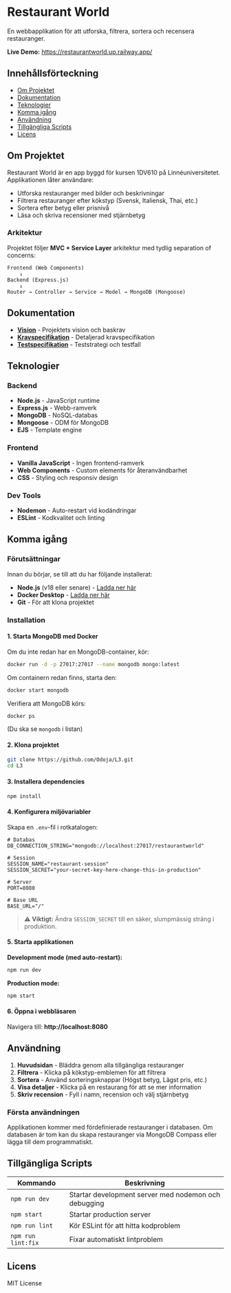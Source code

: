 # Restaurant World

En webbapplikation för att utforska, filtrera, sortera och recensera restauranger.

**Live Demo:** https://restaurantworld.up.railway.app/

## Innehållsförteckning

- [Om Projektet](#om-projektet)
- [Dokumentation](#dokumentation)
- [Teknologier](#teknologier)
- [Komma igång](#komma-igång)
- [Användning](#användning)
- [Tillgängliga Scripts](#tillgängliga-scripts)
- [Licens](#licens)

## Om Projektet

Restaurant World är en app byggd för kursen 1DV610 på Linnéuniversitetet. Applikationen låter användare:

- Utforska restauranger med bilder och beskrivningar
- Filtrera restauranger efter kökstyp (Svensk, Italiensk, Thai, etc.)
- Sortera efter betyg eller prisnivå
- Läsa och skriva recensioner med stjärnbetyg

### Arkitektur

Projektet följer **MVC + Service Layer** arkitektur med tydlig separation of concerns:

```
Frontend (Web Components)
    ↓
Backend (Express.js)
    ↓
Router → Controller → Service → Model → MongoDB (Mongoose)
```

## Dokumentation

- **[Vision](./docs/Vision.md)** - Projektets vision och baskrav
- **[Kravspecifikation](./docs/Krav.md)** - Detaljerad kravspecifikation
- **[Testspecifikation](./docs/Testplan.md)** - Teststrategi och testfall

## Teknologier

### Backend
- **Node.js** - JavaScript runtime
- **Express.js** - Webb-ramverk
- **MongoDB** - NoSQL-databas
- **Mongoose** - ODM för MongoDB
- **EJS** - Template engine

### Frontend
- **Vanilla JavaScript** - Ingen frontend-ramverk
- **Web Components** - Custom elements för återanvändbarhet
- **CSS** - Styling och responsiv design

### Dev Tools
- **Nodemon** - Auto-restart vid kodändringar
- **ESLint** - Kodkvalitet och linting

## Komma igång

### Förutsättningar

Innan du börjar, se till att du har följande installerat:

- **Node.js** (v18 eller senare) - [Ladda ner här](https://nodejs.org/)
- **Docker Desktop** - [Ladda ner här](https://www.docker.com/products/docker-desktop/)
- **Git** - För att klona projektet

### Installation

#### 1. Starta MongoDB med Docker

Om du inte redan har en MongoDB-container, kör:

```bash
docker run -d -p 27017:27017 --name mongodb mongo:latest
```

Om containern redan finns, starta den:

```bash
docker start mongodb
```

Verifiera att MongoDB körs:
```bash
docker ps
```
(Du ska se `mongodb` i listan)

#### 2. Klona projektet

```bash
git clone https://github.com/Odoja/L3.git
cd L3
```

#### 3. Installera dependencies

```bash
npm install
```

#### 4. Konfigurera miljövariabler

Skapa en `.env`-fil i rotkatalogen:

```env
# Databas
DB_CONNECTION_STRING="mongodb://localhost:27017/restaurantworld"

# Session
SESSION_NAME="restaurant-session"
SESSION_SECRET="your-secret-key-here-change-this-in-production"

# Server
PORT=8080

# Base URL
BASE_URL="/"
```

> **⚠️ Viktigt:** Ändra `SESSION_SECRET` till en säker, slumpmässig sträng i produktion.

#### 5. Starta applikationen

**Development mode (med auto-restart):**
```bash
npm run dev
```

**Production mode:**
```bash
npm start
```

#### 6. Öppna i webbläsaren

Navigera till: **http://localhost:8080**

## Användning

1. **Huvudsidan** - Bläddra genom alla tillgängliga restauranger
2. **Filtrera** - Klicka på kökstyp-emblemen för att filtrera
3. **Sortera** - Använd sorteringsknappar (Högst betyg, Lägst pris, etc.)
4. **Visa detaljer** - Klicka på en restaurang för att se mer information
5. **Skriv recension** - Fyll i namn, recension och välj stjärnbetyg

### Första användningen

Applikationen kommer med fördefinierade restauranger i databasen. Om databasen är tom kan du skapa restauranger via MongoDB Compass eller lägga till dem programmatiskt.

## Tillgängliga Scripts

| Kommando | Beskrivning |
|----------|-------------|
| `npm run dev` | Startar development server med nodemon och debugging |
| `npm start` | Startar production server |
| `npm run lint` | Kör ESLint för att hitta kodproblem |
| `npm run lint:fix` | Fixar automatiskt lintproblem |

## Licens

MIT License
